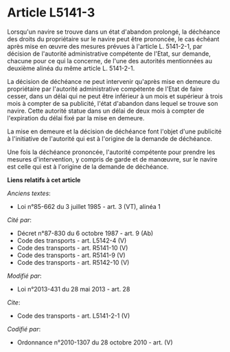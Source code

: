 # Article L5141-3

Lorsqu'un navire se trouve dans un état d'abandon prolongé, la déchéance des droits du propriétaire sur le navire peut être
prononcée, le cas échéant après mise en œuvre des mesures prévues à l'article L. 5141-2-1, par décision de l'autorité
administrative compétente de l'Etat, sur demande, chacune pour ce qui la concerne, de l'une des autorités mentionnées au
deuxième alinéa du même article L. 5141-2-1. 

La décision de déchéance ne peut intervenir qu'après mise en demeure du propriétaire par l'autorité administrative compétente
de l'Etat de faire cesser, dans un délai qui ne peut être inférieur à un mois et supérieur à trois mois à compter de sa
publicité, l'état d'abandon dans lequel se trouve son navire. Cette autorité statue dans un délai de deux mois à compter de
l'expiration du délai fixé par la mise en demeure. 

La mise en demeure et la décision de déchéance font l'objet d'une publicité à l'initiative de l'autorité qui est à l'origine
de la demande de déchéance. 

Une fois la déchéance prononcée, l'autorité compétente pour prendre les mesures d'intervention, y compris de garde et de
manœuvre, sur le navire est celle qui est à l'origine de la demande de déchéance.

**Liens relatifs à cet article**

_Anciens textes_:

  - Loi n°85-662 du 3 juillet 1985 - art. 3 (VT), alinéa 1

_Cité par_:

  - Décret n°87-830 du 6 octobre 1987 - art. 9 (Ab)
  - Code des transports - art. L5142-4 (V)
  - Code des transports - art. R5141-10 (V)
  - Code des transports - art. R5141-9 (V)
  - Code des transports - art. R5142-10 (V)

_Modifié par_:

  - Loi n°2013-431 du 28 mai 2013 - art. 28

_Cite_:

  - Code des transports - art. L5141-2-1 (V)

_Codifié par_:

  - Ordonnance n°2010-1307 du 28 octobre 2010 - art. (V)
